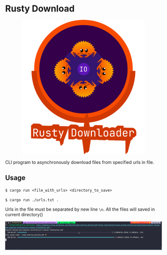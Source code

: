 # Rusty Download

<p align="center">
  <img src="./img/rusty_downloader.png" height=432 width=396 />
</p>


CLI program to asynchronously download files from specified urls in file.


## Usage

`$ cargo run <file_with_urls> <directory_to_save>`

`$ cargo run ./urls.txt .`

Urls in the file must be separated by new line `\n`. All the files will saved in current directory()

![downloader_showcase.gif](./img/downloader_showcase.gif)
